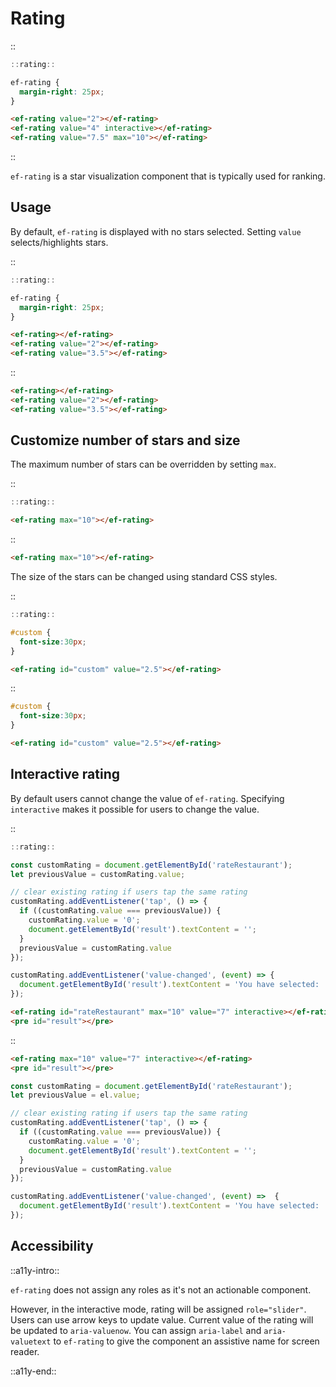 <!--
type: page
title: Rating
location: ./elements/rating
layout: default
-->

# Rating
::
```javascript
::rating::
```
```css
ef-rating {
  margin-right: 25px;
}
```
```html
<ef-rating value="2"></ef-rating>
<ef-rating value="4" interactive></ef-rating>
<ef-rating value="7.5" max="10"></ef-rating>
```
::

`ef-rating` is a star visualization component that is typically used for ranking.

## Usage
By default, `ef-rating` is displayed with no stars selected. Setting `value` selects/highlights stars.

::
```javascript
::rating::
```
```css
ef-rating {
  margin-right: 25px;
}
```
```html
<ef-rating></ef-rating>
<ef-rating value="2"></ef-rating>
<ef-rating value="3.5"></ef-rating>
```
::

```html
<ef-rating></ef-rating>
<ef-rating value="2"></ef-rating>
<ef-rating value="3.5"></ef-rating>
```

## Customize number of stars and size
The maximum number of stars can be overridden by setting `max`.

::
```javascript
::rating::
```
```html
<ef-rating max="10"></ef-rating>
```
::

```html
<ef-rating max="10"></ef-rating>
```

The size of the stars can be changed using standard CSS styles.

::
```javascript
::rating::
```
```css
#custom {
  font-size:30px;
}
```
```html
<ef-rating id="custom" value="2.5"></ef-rating>
```
::

```css
#custom {
  font-size:30px;
}
```
```html
<ef-rating id="custom" value="2.5"></ef-rating>
```

## Interactive rating
By default users cannot change the value of `ef-rating`. Specifying `interactive` makes it possible for users to change the value.

::
```javascript
::rating::

const customRating = document.getElementById('rateRestaurant');
let previousValue = customRating.value;

// clear existing rating if users tap the same rating
customRating.addEventListener('tap', () => {
  if ((customRating.value === previousValue)) {
    customRating.value = '0';
    document.getElementById('result').textContent = '';
  }
  previousValue = customRating.value
});

customRating.addEventListener('value-changed', (event) => {
  document.getElementById('result').textContent = 'You have selected: ' + event.detail.value;
});
```
```html
<ef-rating id="rateRestaurant" max="10" value="7" interactive></ef-rating>
<pre id="result"></pre>
```
::

```html
<ef-rating max="10" value="7" interactive></ef-rating>
<pre id="result"></pre>
```
```javascript
const customRating = document.getElementById('rateRestaurant');
let previousValue = el.value;

// clear existing rating if users tap the same rating
customRating.addEventListener('tap', () => {
  if ((customRating.value === previousValue)) {
    customRating.value = '0';
    document.getElementById('result').textContent = '';
  }
  previousValue = customRating.value
});

customRating.addEventListener('value-changed', (event) =>  {
  document.getElementById('result').textContent = 'You have selected: ' + event.detail.value;
});
```

## Accessibility
::a11y-intro::

`ef-rating` does not assign any roles as it's not an actionable component.

However, in the interactive mode, rating will be assigned `role="slider"`. Users can use arrow keys to update value. Current value of the rating will be updated to `aria-valuenow`. You can assign `aria-label` and `aria-valuetext` to `ef-rating` to give the component an assistive name for screen reader.

::a11y-end::
